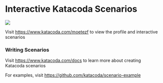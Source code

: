# Interactive Katacoda Scenarios

[![](http://shields.katacoda.com/katacoda/moetezf/count.svg)](https://www.katacoda.com/moetezf "Get your profile on Katacoda.com")

Visit https://www.katacoda.com/moetezf to view the profile and interactive scenarios

### Writing Scenarios
Visit https://www.katacoda.com/docs to learn more about creating Katacoda scenarios

For examples, visit https://github.com/katacoda/scenario-example
